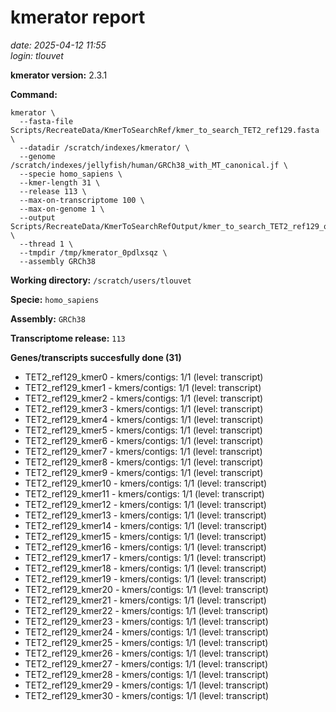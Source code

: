# kmerator report
*date: 2025-04-12 11:55*  
*login: tlouvet*

**kmerator version:** 2.3.1

**Command:**

```
kmerator \
  --fasta-file Scripts/RecreateData/KmerToSearchRef/kmer_to_search_TET2_ref129.fasta \
  --datadir /scratch/indexes/kmerator/ \
  --genome /scratch/indexes/jellyfish/human/GRCh38_with_MT_canonical.jf \
  --specie homo_sapiens \
  --kmer-length 31 \
  --release 113 \
  --max-on-transcriptome 100 \
  --max-on-genome 1 \
  --output Scripts/RecreateData/KmerToSearchRefOutput/kmer_to_search_TET2_ref129_output \
  --thread 1 \
  --tmpdir /tmp/kmerator_0pdlxsqz \
  --assembly GRCh38
```

**Working directory:** `/scratch/users/tlouvet`

**Specie:** `homo_sapiens`

**Assembly:** `GRCh38`

**Transcriptome release:** `113`

**Genes/transcripts succesfully done (31)**

- TET2_ref129_kmer0 - kmers/contigs: 1/1 (level: transcript)
- TET2_ref129_kmer1 - kmers/contigs: 1/1 (level: transcript)
- TET2_ref129_kmer2 - kmers/contigs: 1/1 (level: transcript)
- TET2_ref129_kmer3 - kmers/contigs: 1/1 (level: transcript)
- TET2_ref129_kmer4 - kmers/contigs: 1/1 (level: transcript)
- TET2_ref129_kmer5 - kmers/contigs: 1/1 (level: transcript)
- TET2_ref129_kmer6 - kmers/contigs: 1/1 (level: transcript)
- TET2_ref129_kmer7 - kmers/contigs: 1/1 (level: transcript)
- TET2_ref129_kmer8 - kmers/contigs: 1/1 (level: transcript)
- TET2_ref129_kmer9 - kmers/contigs: 1/1 (level: transcript)
- TET2_ref129_kmer10 - kmers/contigs: 1/1 (level: transcript)
- TET2_ref129_kmer11 - kmers/contigs: 1/1 (level: transcript)
- TET2_ref129_kmer12 - kmers/contigs: 1/1 (level: transcript)
- TET2_ref129_kmer13 - kmers/contigs: 1/1 (level: transcript)
- TET2_ref129_kmer14 - kmers/contigs: 1/1 (level: transcript)
- TET2_ref129_kmer15 - kmers/contigs: 1/1 (level: transcript)
- TET2_ref129_kmer16 - kmers/contigs: 1/1 (level: transcript)
- TET2_ref129_kmer17 - kmers/contigs: 1/1 (level: transcript)
- TET2_ref129_kmer18 - kmers/contigs: 1/1 (level: transcript)
- TET2_ref129_kmer19 - kmers/contigs: 1/1 (level: transcript)
- TET2_ref129_kmer20 - kmers/contigs: 1/1 (level: transcript)
- TET2_ref129_kmer21 - kmers/contigs: 1/1 (level: transcript)
- TET2_ref129_kmer22 - kmers/contigs: 1/1 (level: transcript)
- TET2_ref129_kmer23 - kmers/contigs: 1/1 (level: transcript)
- TET2_ref129_kmer24 - kmers/contigs: 1/1 (level: transcript)
- TET2_ref129_kmer25 - kmers/contigs: 1/1 (level: transcript)
- TET2_ref129_kmer26 - kmers/contigs: 1/1 (level: transcript)
- TET2_ref129_kmer27 - kmers/contigs: 1/1 (level: transcript)
- TET2_ref129_kmer28 - kmers/contigs: 1/1 (level: transcript)
- TET2_ref129_kmer29 - kmers/contigs: 1/1 (level: transcript)
- TET2_ref129_kmer30 - kmers/contigs: 1/1 (level: transcript)
